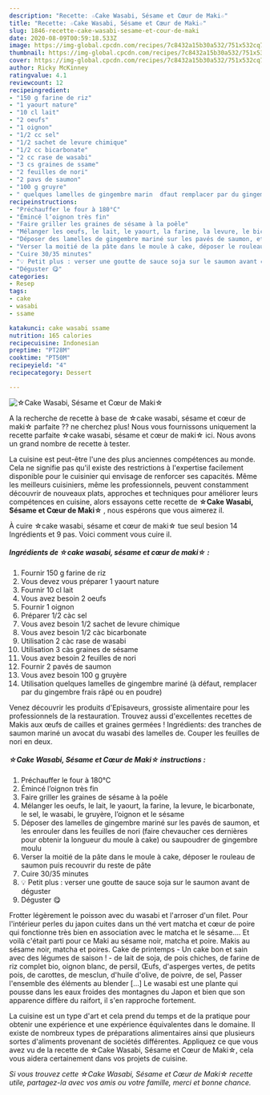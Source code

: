 ```yaml
---
description: "Recette: ☆Cake Wasabi, Sésame et Cœur de Maki☆"
title: "Recette: ☆Cake Wasabi, Sésame et Cœur de Maki☆"
slug: 1846-recette-cake-wasabi-sesame-et-cour-de-maki
date: 2020-08-09T00:59:18.533Z
image: https://img-global.cpcdn.com/recipes/7c8432a15b30a532/751x532cq70/☆cake-wasabi-sesame-et-coeur-de-maki☆-photo-principale-de-la-recette.jpg
thumbnail: https://img-global.cpcdn.com/recipes/7c8432a15b30a532/751x532cq70/☆cake-wasabi-sesame-et-coeur-de-maki☆-photo-principale-de-la-recette.jpg
cover: https://img-global.cpcdn.com/recipes/7c8432a15b30a532/751x532cq70/☆cake-wasabi-sesame-et-coeur-de-maki☆-photo-principale-de-la-recette.jpg
author: Ricky McKinney
ratingvalue: 4.1
reviewcount: 12
recipeingredient:
- "150 g farine de riz"
- "1 yaourt nature"
- "10 cl lait"
- "2 oeufs"
- "1 oignon"
- "1/2 cc sel"
- "1/2 sachet de levure chimique"
- "1/2 cc bicarbonate"
- "2 cc rase de wasabi"
- "3 cs graines de ssame"
- "2 feuilles de nori"
- "2 pavs de saumon"
- "100 g gruyre"
- " quelques lamelles de gingembre marin  dfaut remplacer par du gingembre frais rp ou en poudre"
recipeinstructions:
- "Préchauffer le four à 180°C"
- "Émincé l’oignon très fin"
- "Faire griller les graines de sésame à la poêle"
- "Mélanger les oeufs, le lait, le yaourt, la farine, la levure, le bicarbonate, le sel, le wasabi, le gruyère, l’oignon et le sésame"
- "Déposer des lamelles de gingembre mariné sur les pavés de saumon, et les enrouler dans les feuilles de nori (faire chevaucher ces dernières pour obtenir la longueur du moule à cake) ou saupoudrer de gingembre moulu"
- "Verser la moitié de la pâte dans le moule à cake, déposer le rouleau de saumon puis recouvrir du reste de pâte"
- "Cuire 30/35 minutes"
- "💡 Petit plus : verser une goutte de sauce soja sur le saumon avant de déguster"
- "Déguster 😋"
categories:
- Resep
tags:
- cake
- wasabi
- ssame

katakunci: cake wasabi ssame 
nutrition: 165 calories
recipecuisine: Indonesian
preptime: "PT28M"
cooktime: "PT50M"
recipeyield: "4"
recipecategory: Dessert

---
```



![☆Cake Wasabi, Sésame et Cœur de Maki☆](https://img-global.cpcdn.com/recipes/7c8432a15b30a532/751x532cq70/☆cake-wasabi-sesame-et-coeur-de-maki☆-photo-principale-de-la-recette.jpg)

A la recherche de recette à base de ☆cake wasabi, sésame et cœur de maki☆ parfaite ?? ne cherchez plus! Nous vous fournissons uniquement la recette parfaite ☆cake wasabi, sésame et cœur de maki☆ ici. Nous avons un grand nombre de recette à tester.

La cuisine est peut-être l'une des plus anciennes compétences au monde. Cela ne signifie pas qu'il existe des restrictions à l'expertise facilement disponible pour le cuisinier qui envisage de renforcer ses capacités. Même les meilleurs cuisiniers, même les professionnels, peuvent constamment découvrir de nouveaux plats, approches et techniques pour améliorer leurs compétences en cuisine, alors essayons cette recette de <strong> ☆Cake Wasabi, Sésame et Cœur de Maki☆ </strong>, nous espérons que vous aimerez il.

<!--inarticleads1-->

À cuire ☆cake wasabi, sésame et cœur de maki☆ tue seul besion 14 Ingrédients et 9 pas. Voici comment vous cuire il.

##### Ingrédients de ☆cake wasabi, sésame et cœur de maki☆ :

1. Fournir 150 g farine de riz
1. Vous devez vous préparer 1 yaourt nature
1. Fournir 10 cl lait
1. Vous avez besoin 2 oeufs
1. Fournir 1 oignon
1. Préparer 1/2 càc sel
1. Vous avez besoin 1/2 sachet de levure chimique
1. Vous avez besoin 1/2 càc bicarbonate
1. Utilisation 2 càc rase de wasabi
1. Utilisation 3 càs graines de sésame
1. Vous avez besoin 2 feuilles de nori
1. Fournir 2 pavés de saumon
1. Vous avez besoin 100 g gruyère
1. Utilisation  quelques lamelles de gingembre mariné (à défaut, remplacer par du gingembre frais râpé ou en poudre)


Venez découvrir les produits d&#39;Episaveurs, grossiste alimentaire pour les professionnels de la restauration. Trouvez aussi d&#39;excellentes recettes de Makis aux œufs de cailles et graines germées ! Ingrédients: des tranches de saumon mariné un avocat du wasabi des lamelles de. Couper les feuilles de nori en deux. 

<!--inarticleads2-->

##### ☆Cake Wasabi, Sésame et Cœur de Maki☆ instructions :

1. Préchauffer le four à 180°C
1. Émincé l’oignon très fin
1. Faire griller les graines de sésame à la poêle
1. Mélanger les oeufs, le lait, le yaourt, la farine, la levure, le bicarbonate, le sel, le wasabi, le gruyère, l’oignon et le sésame
1. Déposer des lamelles de gingembre mariné sur les pavés de saumon, et les enrouler dans les feuilles de nori (faire chevaucher ces dernières pour obtenir la longueur du moule à cake) ou saupoudrer de gingembre moulu
1. Verser la moitié de la pâte dans le moule à cake, déposer le rouleau de saumon puis recouvrir du reste de pâte
1. Cuire 30/35 minutes
1. 💡 Petit plus : verser une goutte de sauce soja sur le saumon avant de déguster
1. Déguster 😋


Frotter légèrement le poisson avec du wasabi et l&#39;arroser d&#39;un filet. Pour l&#39;intérieur perles du japon cuites dans un thé vert matcha et cœur de poire qui fonctionne très bien en association avec le matcha et le sésame…. Et voilà c&#39;était parti pour ce Maki au sésame noir, matcha et poire. Makis au sésame noir, matcha et poires. Cake de printemps - Un cake bon et sain avec des légumes de saison ! - de lait de soja, de pois chiches, de farine de riz complet bio, oignon blanc, de persil, Œufs, d&#39;asperges vertes, de petits pois, de carottes, de mesclun, d&#39;huile d&#39;olive, de poivre, de sel, Passer l&#39;ensemble des éléments au blender […] Le wasabi est une plante qui pousse dans les eaux froides des montagnes du Japon et bien que son apparence diffère du raifort, il s&#39;en rapproche fortement. 

<!--inarticleads1-->

<p>
La cuisine est un type d'art et cela prend du temps et de la pratique pour obtenir une expérience et une expérience équivalentes dans le domaine. Il existe de nombreux types de préparations alimentaires ainsi que plusieurs sortes d'aliments provenant de sociétés différentes. Appliquez ce que vous avez vu de la recette de ☆Cake Wasabi, Sésame et Cœur de Maki☆, cela vous aidera certainement dans vos projets de cuisine.
</p>

<p>
<i>Si vous trouvez cette ☆Cake Wasabi, Sésame et Cœur de Maki☆ recette utile, partagez-la avec vos amis ou votre famille, merci et bonne chance.</i>
</p>
